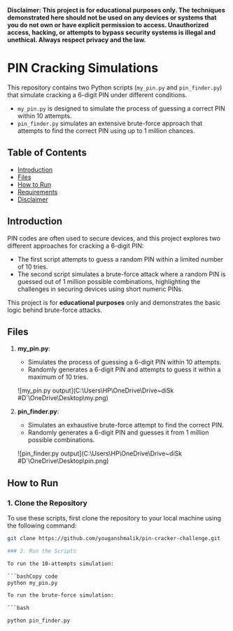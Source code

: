 **Disclaimer: This project is for educational purposes only. The techniques demonstrated here should not be used on any devices or systems that you do not own or have explicit permission to access. Unauthorized access, hacking, or attempts to bypass security systems is illegal and unethical. Always respect privacy and the law.**

# PIN Cracking Simulations

This repository contains two Python scripts (`my_pin.py` and `pin_finder.py`) that simulate cracking a 6-digit PIN under different conditions. 

- `my_pin.py` is designed to simulate the process of guessing a correct PIN within 10 attempts.
- `pin_finder.py` simulates an extensive brute-force approach that attempts to find the correct PIN using up to 1 million chances.

## Table of Contents
- [Introduction](#introduction)
- [Files](#files)
- [How to Run](#how-to-run)
- [Requirements](#requirements)
- [Disclaimer](#disclaimer)

## Introduction

PIN codes are often used to secure devices, and this project explores two different approaches for cracking a 6-digit PIN:
- The first script attempts to guess a random PIN within a limited number of 10 tries.
- The second script simulates a brute-force attack where a random PIN is guessed out of 1 million possible combinations, highlighting the challenges in securing devices using short numeric PINs.

This project is for **educational purposes** only and demonstrates the basic logic behind brute-force attacks. 

## Files

1. **my_pin.py**: 
    - Simulates the process of guessing a 6-digit PIN within 10 attempts.
    - Randomly generates a 6-digit PIN and attempts to guess it within a maximum of 10 tries.
    
    ![my_pin.py output](C:\Users\HP\OneDrive\Drive~diSk #D`\OneDrive\Desktop\my.png)

2. **pin_finder.py**: 
    - Simulates an exhaustive brute-force attempt to find the correct PIN.
    - Randomly generates a 6-digit PIN and guesses it from 1 million possible combinations.
    
    ![pin_finder.py output](C:\Users\HP\OneDrive\Drive~diSk #D`\OneDrive\Desktop\pin.png)

## How to Run

### 1. Clone the Repository
To use these scripts, first clone the repository to your local machine using the following command:

```bash
git clone https://github.com/youganshmalik/pin-cracker-challenge.git

### 2. Run the Scripts

To run the 10-attempts simulation:

```bashCopy code
python my_pin.py

To run the brute-force simulation:

```bash

python pin_finder.py
